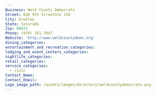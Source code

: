 ```yaml
---
Business: Weld County Democrats
Street: 810 9th StreetSte 150
City: Greeley
State: Colorado
Zip: 80631
Phone: (970) 351-7047
Website: 'http://www.weldcountydems.org'
dining_categories:
entertainment_and_recreation_categories:
lodging_and_event_centers_categories:
nightlife_categories:
retail_categories:
service_categories:
  - civic
Contact_Name:
Contact_Email:
Logo_image_path: /assets/images/directory/weldcountydemocrats.png
---
```




